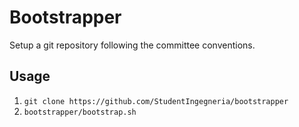 # Bootstrapper #

Setup a git repository following the committee conventions.

## Usage ##

1. ```git clone https://github.com/StudentIngegneria/bootstrapper```
2. ```bootstrapper/bootstrap.sh```
